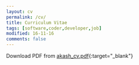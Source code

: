 ```yaml
---
layout: cv
permalink: /cv/
title: Curriculum Vitae
tags: [software,coder,developer,job]
modified: 16-11-16
comments: false
---
```


Download PDF from [akash_cv.pdf](/assets/akash_cv.pdf){:target="_blank"}

<!--![page1](/assets/page1.jpg)
![page2](/assets/page2.jpg)-->

